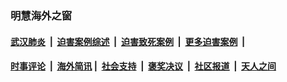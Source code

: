 
### 明慧海外之窗

####  [武汉肺炎](indexes/365.md?t=04292100) &nbsp;|&nbsp;  [迫害案例综述](indexes/328.md?t=04292100) &nbsp;|&nbsp; [迫害致死案例](indexes/277.md?t=04292100)  &nbsp;|&nbsp; [更多迫害案例](indexes/81.md?t=04292100)  &nbsp;|&nbsp; 
####  [时事评论](indexes/19.md?t=04292100) &nbsp;|&nbsp; [海外简讯](indexes/245.md?t=04292100)&nbsp;|&nbsp;  [社会支持](indexes/140.md?t=04292100) &nbsp;|&nbsp; [褒奖决议](indexes/282.md?t=04292100) &nbsp;|&nbsp; [社区报道](indexes/91.md?t=04292100)  &nbsp;|&nbsp; [天人之间](indexes/78.md?t=04292100) 

